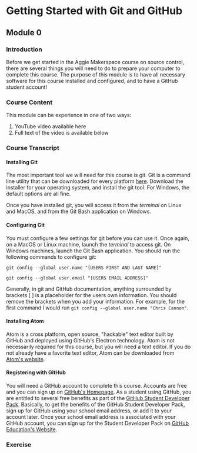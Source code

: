 # Getting Started with Git and GitHub
## Module 0

### Introduction

Before we get started in the Aggie Makerspace course on source control, there are
several things you will need to do to prepare your computer to complete this course.
The purpose of this module is to have all necessary software for this course installed and configured,
and to have a GitHub
student account!

### Course Content

This module can be experience in one of two ways:
  1. YouTube video available here
  2. Full text of the video is available below

### Course Transcript

#### Installing Git

The most important tool we will need for this course is git. Git is a command line utility that
can be downloaded for every platform [here](www.git-scm.com). Download the installer for your
operating system, and install the git tool. For Windows, the default options are all fine.

Once you have installed git, you will access it from the _terminal_ on Linux and MacOS, and
from the Git Bash application on Windows.

#### Configuring Git

You must configure a few settings for git before you can use it. Once again, on a MacOS or
Linux machine, launch the _terminal_ to access git. On Windows machines, launch the Git
Bash application. You should run the following commands to configure git:

`git config --global user.name "[USERS FIRST AND LAST NAME]"`

`git config --global user.email "[USERS EMAIL ADDRESS]"`

Generally, in git and GitHub documentation, anything surrounded by brackets [ ] is a placeholder
for the users own information. You should remove the brackets when you add your information. For
example, for the first command I would run `git config --global user.name "Chris Cannon"`.

#### Installing Atom

Atom is a cross platform, open source, "hackable" text editor built by GitHub and deployed using
GitHub's Electron technology. Atom is not necessarily required for this course, but you will need
a text editor. If you do not already have a favorite text editor, Atom can be downloaded from
[Atom's website](https://atom.io/).

#### Registering with GitHub

You will need a GitHub account to complete this course. Accounts are free and you can sign
up on [GitHub's Homepage](https://github.com/). As a student using GitHub, you are entitled
to several free benefits as part of the [GitHub Student Developer Pack](https://education.github.com/pack).
Basically, to get the benefits of the GitHub Student Developer Pack, sign up for GitHub using
your school email address, or add it to your account later. Once your school email address is
associated with your GitHub account, you can sign up for the Student Developer Pack on
[GitHub Education's Website](https://education.github.com/pack).

### Exercise
